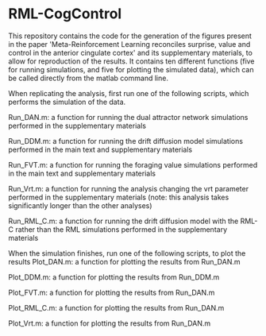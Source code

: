 # RML-CogControl

This repository contains the code for the generation of the figures present in the paper 'Meta-Reinforcement Learning reconciles surprise, value and control in the anterior cingulate cortex' and its supplementary materials, to allow for reproduction of the results. It contains ten different functions (five for running simulations, and five for plotting the simulated data), which can be called directly from the matlab command line.


When replicating the analysis, first run one of the following scripts, which performs the simulation of the data.

Run_DAN.m: a function for running the dual attractor network simulations performed in the supplementary materials

Run_DDM.m: a function for running the drift diffusion model simulations performed in the main text and supplementary materials

Run_FVT.m: a function for running the foraging value simulations performed in the main text and supplementary materials

Run_Vrt.m: a function for running the analysis changing the vrt parameter performed in the supplementary materials (note: this analysis takes significantly longer than the other analyses)

Run_RML_C.m: a function for running the drift diffusion model with the RML-C rather than the RML simulations performed in the supplementary materials


When the simulation finishes, run one of the following scripts, to plot the results
Plot_DAN.m: a function for plotting the results from Run_DAN.m

Plot_DDM.m: a function for plotting the results from Run_DDM.m

Plot_FVT.m: a function for plotting the results from Run_DAN.m

Plot_RML_C.m: a function for plotting the results from Run_DAN.m

Plot_Vrt.m: a function for plotting the results from Run_DAN.m
